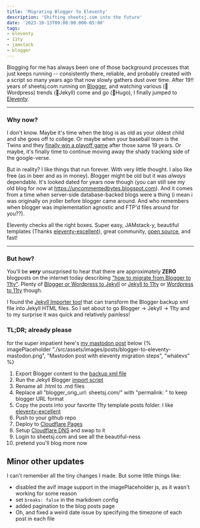 ```yaml
---
title: 'Migrating Blogger to Eleventy'
description: 'Shifting sheetsj.com into the future'
date: '2023-10-13T09:00:00.000-05:00'
tags:
- eleventy
- 11ty
- jamstack
- blogger
---
```


Blogging for me has always been one of those background processes that just keeps running -- consistently there,
reliable, and probably created with a script so many years ago that now slowly gathers dust over time. After 19‼️ years
of sheetsj.com running on [Blogger](https://blogger.com), and watching various (👋Wordpress) trends (👋Jekyll) come
and go (👋Hugo), I finally jumped to [Eleventy](https://11ty.dev).

---

### Why now?
I don't know. Maybe it's time when the blog is as old as your oldest child and she goes off to college.
Or maybe when your baseball team is the Twins and they 
[finally win a playoff game](https://www.mlb.com/news/twins-win-game-1-al-wild-card-series-2023) after those same 19 years. 
Or maybe, it's finally time to continue moving away the shady tracking side of the google-verse.

But in reality? I like things that run forever. With very little thought. I also like free (as in beer and as in money).
Blogger might be old but it was _always_ dependable. It's looked dated for years now though (you can still see my old
blog for now at https://uncommentedbytes.blogspot.com). And it comes from a time
when server-side database-backed blogs were a thing (i mean i was originally on jroller before blogger came around.
And who remembers when blogger was implementation agnostic and FTP'd files around for you??).

Eleventy checks all the right boxes. Super easy, JAMstack-y, beautiful templates (Thanks 
[eleventy-excellent](https://github.com/madrilene/eleventy-excellent)), great community, 
[open source](https://github.com/11ty/eleventy/), and fast!

---

### But how?
You'll be **_very_** unsurprised to hear that there are approximately **ZERO** blogposts on the internet today describing ["how
to migrate from Blogger to 11ty"](https://www.google.com/search?q=how+to+migrate+from+Blogger+to+11ty). Plenty of 
[Blogger or Wordpress to Jekyll](https://dev.to/rupeshtiwari/importing-wordpress-or-blogger-blogs-to-jekyll-blog-mpg)
or [Jekyll to 11ty](https://kittygiraudel.com/2020/11/30/from-jekyll-to-11ty/) or
[Wordpress to 11ty](https://www.smashingmagazine.com/2020/12/wordpress-eleventy-static-site-generator/) though.

I found the [Jekyll Importer tool](https://import.jekyllrb.com/docs/blogger/) that can transform the Blogger backup
xml file into Jekyll HTML files. So I set about to go Blogger -> Jekyll -> 11ty and to my surprise it was quick and
relatively painless!

### TL;DR; already please
for the super impatient here's [my mastodon post](https://elk.zone/hachyderm.io/@jeffsheets/111140679316431910) below
{% imagePlaceholder "./src/assets/images/posts/blogger-to-eleventy-mastodon.png", "Mastodon post with eleventy migration steps", "whatevs" %}

1. Export Blogger content to the [backup xml file](https://support.google.com/blogger/answer/41387?visit_id=638328463493677559-1019383255&rd=1)
2. Run the Jekyll Blogger [import script](https://import.jekyllrb.com/docs/blogger/)
3. Rename all .html to .md files
4. Replace all "blogger_orig_url: sheetsj.com/" with "permalink: " to keep blogger URL format
5. Copy the posts into your favorite 11ty template posts folder. I like [eleventy-excellent](https://github.com/madrilene/eleventy-excellent/tree/main)
6. Push to your github repo
7. Deploy to [Cloudflare Pages](https://developers.cloudflare.com/pages/framework-guides/deploy-anything/)
8. Setup [Cloudflare DNS](https://developers.cloudflare.com/pages/platform/custom-domains/) and swap to it
9. Login to sheetsj.com and see all the beautiful-ness
10. pretend you'll blog more now

## Minor other updates
I can't remember all the tiny changes I made. But some little things like:
- disabled the avif image support in the imagePlaceholder js, as it wasn't working for some reason
- set `breaks: false` in the markdown config
- added pagination to the blog posts page
- Oh, and fixed a weird date issue by specifying the timezone of each post in each file